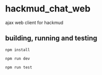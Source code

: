 # hackmud_chat_web
ajax web client for hackmud

## building, running and testing

`npm install`

`npm run dev`

`npm run test`
